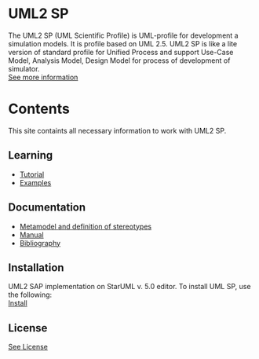 
<h1 id="header-1"><a href="#header-1"></a>UML2 SP</h1>
The UML2 SP (UML Scientific Profile) is UML-profile for development a simulation models. It is profile based on UML 2.5.
UML2 SP is like a lite version of standard profile for Unified Process and support Use-Case Model, Analysis Model, Design Model for process of development of simulator. 
<br/><a href="another-page">See more information</a>
<h1 id="header-2"><a href="#header-1"></a>Contents</h1>

<p>This site containts all necessary information to work with UML2 SP.</p>

<h2 id="header-3"><a href="#header-2"></a>Learning</h2>
<ul>
<li> <a href="another-page"><a href="another-page">Tutorial</a> </li>
<li> <a href="another-page"><a href="another-page">Examples</a> </li>
</ul>

<h2 id="header-4"><a href="#header-2"></a>Documentation</h2>
<ul>
<li><a href="another-page">Metamodel and definition of stereotypes</a></li>
<li><a href="another-page">Manual</a></li>
<li><a href="another-page">Bibliography</a></li>
</ul>

<h2 id="header-5"><a href="#header-2"></a>Installation</h2>
UML2 SAP implementation on StarUML v. 5.0 editor. To install UML SP, use the following:<br/>
<a href="another-page">Install</a>

<h2 id="header-6"><a href="#header-2"></a>License</h2>
<a href="another-page">See License</a>
